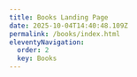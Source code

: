 ```yaml
---
title: Books Landing Page
date: 2025-10-04T14:40:48.109Z
permalink: /books/index.html
eleventyNavigation:
  order: 2
  key: Books
---
```

